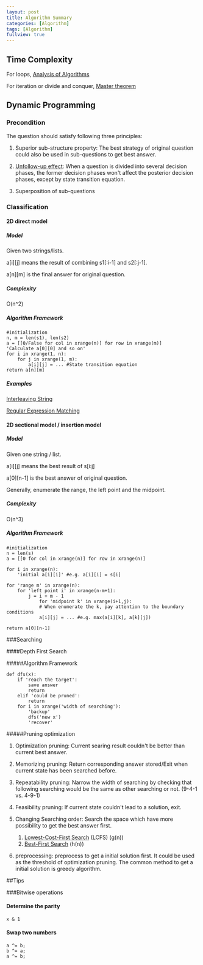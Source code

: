 ```yaml
---
layout: post
title: Algorithm Summary
categories: [Algorithm]
tags: [Algorithm]
fullview: true
---
```

## Time Complexity
For loops, [Analysis of Algorithms](http://algs4.cs.princeton.edu/14analysis/)

For iteration or divide and conquer, [Master theorem](https://en.wikipedia.org/wiki/Master_theorem)


## Dynamic Programming

### Precondition
The question should satisfy following three principles:

1. Superior sub-structure property: The best strategy of original question could also be used in sub-questions to get best answer.

2. [Unfollow-up effect](http://baike.baidu.com/view/2862466.htm): When a question is divided into several decision phases, the former decision phases won't affect the posterior decision phases, except by state transition equation.

3. Superposition of sub-questions


### Classification

#### 2D direct model

##### Model
Given two strings/lists.
 
a[i][j] means the result of combining s1[:i-1] and s2[:j-1].

a[n][m] is the final answer for original question.

##### Complexity
O(n^2)

##### Algorithm Framework

	#initialization
	n, m = len(s1), len(s2)
	a = [[0/False for col in xrange(n)] for row in xrange(m)]
	'Calculate a[0][0] and so on'
	for i in xrange(1, n):
		for j in xrange(1, m):
			a[i][j] = ... #State transition equation
	return a[n][m]
	
##### Examples
[Interleaving String](http://qianrenzhou.me/leetcode/2015/09/08/LeetCode_097_Interleaving%20String.html)

[Regular Expression Matching](http://qianrenzhou.me/leetcode/2015/12/13/LeetCode_010_Regular%20Expression%20Matching.html)



#### 2D sectional model / insertion model

##### Model
Given one string / list.

a[i][j] means the best result of s[i:j]

a[0][n-1] is the best answer of original question.

Generally, enumerate the range, the left point and the midpoint. 

##### Complexity
O(n^3)

##### Algorithm Framework

	#initialization
	n = len(s)
	a = [[0 for col in xrange(n)] for row in xrange(n)]

	for i in xrange(n):
		'initial a[i][i]' #e.g. a[i][i] = s[i]	
		
	for 'range m' in xrange(n):
		for 'left point i' in xrange(n-m+1):
			j = i + m - 1
				for 'midpoint k' in xrange(i+1,j):
				# When enumerate the k, pay attention to the boundary conditions
				a[i][j] = ... #e.g. max(a[i][k], a[k][j])
				
	return a[0][n-1]
				

###Searching

####Depth First Search

#####Algorithm Framework

	def dfs(x):
		if 'reach the target':
			save answer
			return
		elif 'could be pruned':
			return
		for i in xrange('width of searching'):
			'backup'
			dfs('new x')
			'recover'
		
#####Pruning optimization 

1. Optimization pruning: Current searing result couldn't be better than current best answer.

2. Memorizing pruning: Return corresponding answer stored/Exit when current state has been searched before. 

3. Repeatability pruning: Narrow the width of searching by checking that following searching would be the same as other searching or not. (9-4-1 vs. 4-9-1)

4. Feasibility pruning: If current state couldn't lead to a solution, exit.

5. Changing Searching order: Search the space which have more possibility to get the best answer first. 
	1. [Lowest-Cost-First Search](http://www.cs.ubc.ca/~mack/CS322/lectures/2-Search6.pdf) (LCFS) (g(n))
	2. [Best-First Search](https://en.wikipedia.org/wiki/Best-first_search)				(h(n))

6. preprocessing: preprocess to get a initial solution first. It could be used as the threshold of optimization pruning. The common method to get a initial solution is greedy algorithm.


##Tips

###Bitwise operations

#### Determine the parity

	x & 1
	
#### Swap two numbers

	a ^= b;  
    b ^= a;  
    a ^= b;  	



